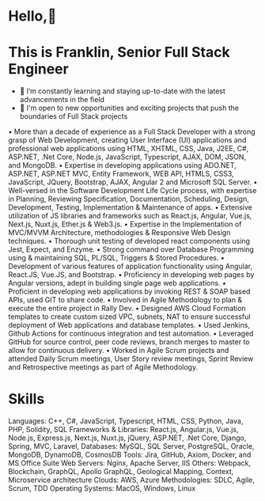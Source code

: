 
# Hello,👋
# This is Franklin, Senior Full Stack Engineer

- 🌱 I’m constantly learning and staying up-to-date with the latest advancements in the field
- 💼 I'm open to new opportunities and exciting projects that push the boundaries of Full Stack projects

•	More than a decade of experience as a Full Stack Developer with a strong grasp of Web Development, creating User Interface (UI) applications and professional web applications using HTML, XHTML, CSS, Java, J2EE, C#, ASP.NET, .Net Core, Node.js, JavaScript, Typescript, AJAX, DOM, JSON, and MongoDB. 
•	Expertise in developing applications using ADO.NET, ASP.NET, ASP.NET MVC, Entity Framework, WEB API, HTMLS, CSS3, JavaScript, JQuery, Bootstrap, AJAX, Angular 2 and Microsoft SQL Server.
•	Well-versed in the Software Development Life Cycle process, with expertise in Planning, Reviewing Specification, Documentation, Scheduling, Design, Development, Testing, Implementation & Maintenance of apps.
•	Extensive utilization of JS libraries and frameworks such as React.js, Angular, Vue.js, Next.js, Nuxt.js, Ether.js & Web3.js.
•	Expertise in the Implementation of MVC/MVVM Architecture, methodologies & Responsive Web Design techniques. 
•	Thorough unit testing of developed react components using Jest, Expect, and Enzyme. 
•	Strong command over Database Programming using & maintaining SQL, PL/SQL, Triggers & Stored Procedures. 
•	Development of various features of application functionality using Angular, React.JS, Vue.JS, and Bootstrap. 
•	Proficiency in developing web pages by Angular versions, adept in building single page web applications.
•	Proficient in developing web applications by invoking REST & SOAP based APIs, used GIT to share code.
•	Involved in Agile Methodology to plan & execute the entire project in Rally Dev. 
•	Designed AWS Cloud Formation templates to create custom sized VPC, subnets, NAT to ensure successful deployment of Web applications and database templates. 
•	Used Jenkins, Github Actions for continuous integration and test automation. 
•	Leveraged GitHub for source control, peer code reviews, branch merges to master to allow for continuous delivery. 
•	Worked in Agile Scrum projects and attended Daily Scrum meetings, User Story review meetings, Sprint Review and Retrospective meetings as part of Agile Methodology. 

# Skills 
Languages:  	C++, C#, JavaScript, Typescript, HTML, CSS, Python, Java, PHP, Solidity, SQL 
Frameworks & Libraries:  React.js, Angular.js, Vue.js, Node.js, Express.js, Next.js, Nuxt.js, jQuery,	ASP.NET, .Net Core, Django, Spring, MVC, Laravel, 
Databases:  	MySQL, SQL Server, PostgreSQL, Oracle, MongoDB, DynamoDB, CosmosDB 
Tools:  Jira, GitHub, Axiom, Docker, and MS Office Suite 
Web Servers:	Nginx, Apache Server, IIS
Others:  	Webpack, Blockchain, GraphQL, Apollo GraphQL, Geological Mapping, Context, Microservice architecture
Clouds:  	AWS, Azure 
Methodologies:  	SDLC, Agile, Scrum, TDD 
Operating Systems:  	MacOS, Windows, Linux  
